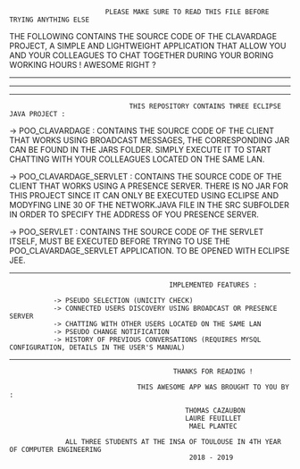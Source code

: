                             PLEASE MAKE SURE TO READ THIS FILE BEFORE TRYING ANYTHING ELSE 

THE FOLLOWING CONTAINS THE SOURCE CODE OF THE CLAVARDAGE PROJECT, A SIMPLE AND LIGHTWEIGHT APPLICATION THAT ALLOW YOU AND YOUR COLLEAGUES TO CHAT TOGETHER DURING YOUR BORING WORKING HOURS ! AWESOME RIGHT ?


*********************************************************************************************************************************
*********************************************************************************************************************************
*********************************************************************************************************************************

                                  THIS REPOSITORY CONTAINS THREE ECLIPSE JAVA PROJECT :

-> POO_CLAVARDAGE : CONTAINS THE SOURCE CODE OF THE CLIENT THAT WORKS USING BROADCAST MESSAGES, THE CORRESPONDING JAR CAN BE
   FOUND IN THE JARS FOLDER. SIMPLY EXECUTE IT TO START CHATTING WITH YOUR COLLEAGUES LOCATED ON THE SAME LAN.
                      
-> POO_CLAVARDAGE_SERVLET : CONTAINS THE SOURCE CODE OF THE CLIENT THAT WORKS USING A PRESENCE SERVER. THERE IS NO JAR FOR THIS
   PROJECT SINCE IT CAN ONLY BE EXECUTED USING ECLIPSE AND MODYFING LINE 30 OF THE NETWORK.JAVA FILE IN THE SRC SUBFOLDER IN ORDER 
   TO SPECIFY THE ADDRESS OF YOU PRESENCE SERVER.
                              
-> POO_SERVLET : CONTAINS THE SOURCE CODE OF THE SERVLET ITSELF, MUST BE EXECUTED BEFORE TRYING TO USE THE POO_CLAVARDAGE_SERVLET APPLICATION. TO BE OPENED WITH ECLIPSE JEE.
                   
*********************************************************************************************************************************
              
                                            IMPLEMENTED FEATURES :  

               -> PSEUDO SELECTION (UNICITY CHECK)
               -> CONNECTED USERS DISCOVERY USING BROADCAST OR PRESENCE SERVER
               -> CHATTING WITH OTHER USERS LOCATED ON THE SAME LAN
               -> PSEUDO CHANGE NOTIFICATION
               -> HISTORY OF PREVIOUS CONVERSATIONS (REQUIRES MYSQL CONFIGURATION, DETAILS IN THE USER'S MANUAL)

*********************************************************************************************************************************

                                             THANKS FOR READING !

                                    THIS AWESOME APP WAS BROUGHT TO YOU BY :

                                                THOMAS CAZAUBON
                                                LAURE FEUILLET
                                                 MAEL PLANTEC                                           

                  ALL THREE STUDENTS AT THE INSA OF TOULOUSE IN 4TH YEAR OF COMPUTER ENGINEERING
                                                 2018 - 2019
